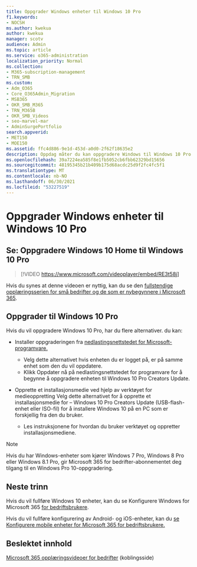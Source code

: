 ```yaml
---
title: Oppgrader Windows enheter til Windows 10 Pro
f1.keywords:
- NOCSH
ms.author: kwekua
author: kwekua
manager: scotv
audience: Admin
ms.topic: article
ms.service: o365-administration
localization_priority: Normal
ms.collection:
- M365-subscription-management
- TRN_SMB
ms.custom:
- Adm_O365
- Core_O365Admin_Migration
- MSB365
- OKR_SMB_M365
- TRN_M365B
- OKR_SMB_Videos
- seo-marvel-mar
- AdminSurgePortfolio
search.appverid:
- MET150
- MOE150
ms.assetid: ffc4d886-9e1d-453d-a0d0-2f62f18635e2
description: Oppdag måter du kan oppgradere Windows til Windows 10 Pro bruke mer avanserte funksjoner for sikkerhet og bedriftsnettverk.
ms.openlocfilehash: 39a7224ea585f8e1fb5052cb6fbb62329bd15656
ms.sourcegitcommit: 48195345b21b409b175d68acdc25d9f2fc4fc5f1
ms.translationtype: MT
ms.contentlocale: nb-NO
ms.lasthandoff: 06/30/2021
ms.locfileid: "53227519"
---
```

# <a name="upgrade-windows-devices-to-windows-10-pro"></a>Oppgrader Windows enheter til Windows 10 Pro

## <a name="watch-upgrade-windows-10-home-to-windows-10-pro"></a>Se: Oppgradere Windows 10 Home til Windows 10 Pro

> [!VIDEO https://www.microsoft.com/videoplayer/embed/RE3t58j]

Hvis du synes at denne videoen er nyttig, kan du se den [fullstendige opplæringsserien for små bedrifter og de som er nybegynnere i Microsoft 365](../business-video/index.yml).

## <a name="upgrade-to-windows-10-pro"></a>Oppgrader til Windows 10 Pro

Hvis du vil oppgradere Windows 10 Pro, har du flere alternativer. du kan:

- Installer oppgraderingen fra [nedlastingsnettstedet for Microsoft-programvare.](https://go.microsoft.com/fwlink/?LinkID=836951)
  - Velg dette alternativet hvis enheten du er logget på, er på samme enhet som den du vil oppdatere.
  - Klikk Oppdater nå på  nedlastingsnettstedet for programvare for å begynne å oppgradere enheten til Windows 10 Pro Creators Update.

- Opprette et installasjonsmedie [](https://go.microsoft.com/fwlink/?LinkID=836960) ved hjelp av verktøyet for medieoppretting Velg dette alternativet for å opprette et installasjonsmedie for &ndash; Windows 10 Pro Creators Update (USB-flash-enhet eller ISO-fil) for å installere Windows 10 på en PC som er forskjellig fra den du bruker.
  - Les instruksjonene for hvordan du bruker verktøyet og oppretter installasjonsmediene.

> [!NOTE]
> Hvis du har Windows-enheter som kjører Windows 7 Pro, Windows 8 Pro eller Windows 8.1 Pro, gir Microsoft 365 for bedrifter-abonnementet deg tilgang til en Windows Pro 10-oppgradering.

## <a name="next-steps"></a>Neste trinn

Hvis du vil fullføre Windows 10 enheter, kan du se Konfigurere Windows for Microsoft 365 [for bedriftsbrukere](set-up-windows-devices.md).

Hvis du vil fullføre konfigurering av Android- og iOS-enheter, kan du [se Konfigurere mobile enheter for Microsoft 365 for bedriftsbrukere.](set-up-mobile-devices.md)

## <a name="related-content"></a>Beslektet innhold

[Microsoft 365 opplæringsvideoer for bedrifter](../business-video/index.yml) (koblingsside)

